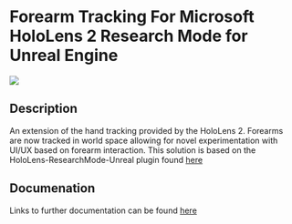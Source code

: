 # Forearm Tracking For Microsoft HoloLens 2 Research Mode for Unreal Engine

![](https://github.com/Nathan-Tran/HoloLens-ResearchMode-Unreal/blob/main/docs/images/gif.gif)

## Description

An extension of the hand tracking provided by the HoloLens 2. Forearms are now tracked in world space allowing for novel experimentation with UI/UX based on forearm interaction. This solution is based on the HoloLens-ResearchMode-Unreal plugin found [here](https://github.com/microsoft/HoloLens-ResearchMode-Unreal)

## Documenation

Links to further documentation can be found [here](https://noneuclideangeometry.wordpress.com/)

